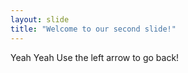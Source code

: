 ```yaml
---
layout: slide
title: "Welcome to our second slide!"
---
```

Yeah Yeah
Use the left arrow to go back!
